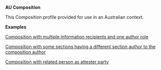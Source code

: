 **AU Composition**

This Composition profile provided for use in an Australian context.

**Examples**

[Composition with multiple information recipients and one author role](Composition-multiple-information-recipients-and-author-role.html)

[Composition with some sections having a different section author to the composition author](Composition-composition-different-authors.html)

[Composition with related person as attester party](Composition-WithAttesterRelatedParty.html)

